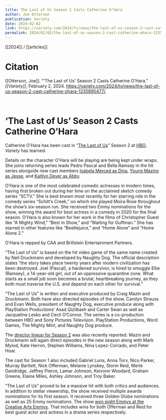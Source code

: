 ```yaml
---
title: The Last of Us Season 2 Casts Catherine O’Hara
author: Joe Otterson
publication: Variety
date: 2024-02-02
link: https://variety.com/2024/tv/news/the-last-of-us-season-2-cast-catherine-ohara-1235895477/
permalink: 2024/02/02/the-last-of-us-season-2-cast-catherine-ohara-1235895477
---
```


[[2024]] / [[articles]]

# Citation

[[Otterson, Joe]]. "‘The Last of Us’ Season 2 Casts Catherine O’Hara." *[[Variety]]*, February 2, 2024. <https://variety.com/2024/tv/news/the-last-of-us-season-2-cast-catherine-ohara-1235895477/>.

<br>

# ‘The Last of Us’ Season 2 Casts Catherine O’Hara

Catherine O’Hara has been cast in “[The Last of Us](https://variety.com/t/the-last-of-us/)” Season 2 at [HBO](https://variety.com/t/hbo/), _Variety_ has learned.

Details on the character O’Hara will be playing are being kept under wraps. She joins returning series leads Pedro Pascal and Bella Ramsey in the hit series alongside new cast members [Isabela Merced as Dina](https://variety.com/2024/tv/news/last-of-us-season-2-cast-isabela-merced-dina-1235868899/), [Young Mazino as Jesse](https://variety.com/2024/tv/news/last-of-us-season-2-cast-young-mazino-jesse-1235866961/), and [Kaitlyn Dever as Abby](https://variety.com/2024/tv/news/last-of-us-season-2-cast-kaitlyn-dever-abby-1235866127/).

O’Hara is one of the most celebrated comedic actresses in modern times, having first broken out during her time on the acclaimed sketch comedy series “SCTV.” She is best known most recently for her starring role in the comedy series “Schitt’s Creek,” on which she played Moira Rose throughout the show’s six-season run. She received two Emmy nominations for the show, winning the award for best actress in a comedy in 2020 for the final season. O’Hara is also known for her work in the films of Christopher Guest like “A Mighty Wind,” “Best in Show,” and “Waiting for Guffman.” She has starred in other features like “Beetlejuice,” and “Home Alone” and “Home Alone 2.”

O’Hara is repped by CAA and Brillstein Entertainment Partners.

“The Last of Us” is based on the hit video game of the same name created by Neil Druckmann and developed by Naughty Dog. The official description states “the story takes place twenty years after modern civilization has been destroyed. Joel (Pascal), a hardened survivor, is hired to smuggle Ellie (Ramsey), a 14-year-old girl, out of an oppressive quarantine zone. What starts as a small job soon becomes a brutal, heartbreaking journey, as they both must traverse the U.S. and depend on each other for survival.”

“The Last of Us” is written and executive produced by Craig Mazin and Druckmann. Both have also directed episodes of the show. Carolyn Strauss and Evan Wells, president of Naughty Dog, executive produce along with PlayStation Productions’ Asad Qizilbash and Carter Swan as well as Jacqueline Lesko and Cecil O’Connor. The series is a co-production between HBO and Sony Pictures Television. PlayStation Productions, Word Games, The Mighty Mint, and Naughty Dog produce.

The [director lineup for Season 2](https://variety.com/2024/tv/news/last-of-us-season-2-directors-mark-mylod-kate-herron-1235888172/) was also recently reported. Mazin and Druckmann will again direct episodes in the new season along with Mark Mylod, Kate Herron, Stephen Williams, Nina Lopez-Corrado, and Peter Hoar.

The cast for Season 1 also included Gabriel Luna, Anna Torv, Nico Parker, Murray Bartlett, Nick Offerman, Melanie Lynskey, Storm Reid, Merle Dandridge, Jeffrey Pierce, Lamar Johnson, Keivonn Woodard, Graham Greene, Elaine Miles, Ashley Johnson, and Troy Baker.

“The Last of Us” proved to be a massive hit with both critics and audiences. In addition to stellar viewership, the show received multiple awards nominations for its first season. It received three Golden Globe nominations as well as 25 Emmy nominations. The show [won eight Emmys at the Creative Arts Emmys](https://variety.com/2023/tv/news/the-last-of-us-season-1-finale-ratings-viewers-1235551465/#:~:text=Popular%20on%20Variety,ABC's%20telecast%20of%20the%20Oscars.). That includes wins for both Offerman and Reid for best guest actor and actress in a drama series respectively.
